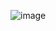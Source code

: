 ![image](https://user-images.githubusercontent.com/36649115/44074616-2bc1653a-9f4e-11e8-97fc-b0ee05768fed.png)
